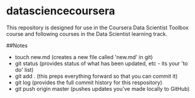 # datasciencecoursera
This repository is designed for use in the Coursera Data Scientist Toolbox course and following courses in the Data Scientist learning track.

##Notes
* touch new.md      (creates a new file called 'new.md' in git)
* git status        (provides status of what has been updated, etc - its your 'to do' list)
* git add .         (this preps everything forward so that you can commit it)
* git log           (provides the full commit history for this respository)
* git push origin master    (pushes updates you've made locally to GitHub)
